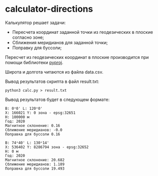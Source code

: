 # calculator-directions
Калькулятор решает задачи:
- Пересчета координат заданной точки из геодезических в плоские согласно зоне;
- Сближения меридианов для заданной точки;
- Поправку для буссоли;

Пересчет из геодезических координат в плоские производится при помощи библиотеки [pyproj](https://pypi.org/project/pyproj/).

Широта и долгота читаются из файла data.csv. 

Вывод результатов скрипта в файл result.txt:
```
python3 calc.py > result.txt
```
Вывод результатов будет в следующем формате:
```
B: 0ᵒ0' L: 120ᵒ0'
X: 166021 Y: 0 зона - epsg:32651
H: 100000 м
Год: 2020
Магнитное склонение: 0.16
Сближение меридианов: -0.0
Поправка для буссоли 0.16

B: 74ᵒ40' L: 130ᵒ14'
X: 536402 Y: 8286794 зона - epsg:32652
H: 0 м
Год: 2020
Магнитное склонение: 20.682
Сближение меридианов: 1.189
Поправка для буссоли 19.493
```
